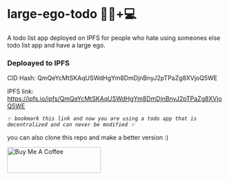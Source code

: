 # large-ego-todo 🙇‍♀️+‍💻
A todo list app deployed on IPFS for people who hate using someones else todo list app and have a large ego.

### Deploayed to IPFS

CID Hash: QmQeYcMtSKAqUSWdHgYm8DmDjnBnyJ2pTPaZg8XVjoQ5WE

IPFS link: https://ipfs.io/ipfs/QmQeYcMtSKAqUSWdHgYm8DmDjnBnyJ2pTPaZg8XVjoQ5WE

*`✨ bookmark this link and now you are using a todo app that is decentralized and can never be modified ✨`*

you can also clone this repo and make a better version :)

<a href="https://www.buymeacoffee.com/naklecha" target="_blank"><img src="https://cdn.buymeacoffee.com/buttons/v2/default-violet.png" alt="Buy Me A Coffee" style="height: 60px !important;width: 217px !important;" ></a>
